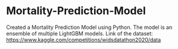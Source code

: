 # Mortality-Prediction-Model

Created a Mortality Prediction Model using Python.
The model is an ensemble of multiple LightGBM models.
Link of the dataset: https://www.kaggle.com/competitions/widsdatathon2020/data
